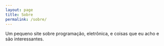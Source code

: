 ```yaml
---
layout: page
title: Sobre
permalink: /sobre/
---
```


Um pequeno site sobre programação, eletrônica, e coisas que eu acho e são interessantes.